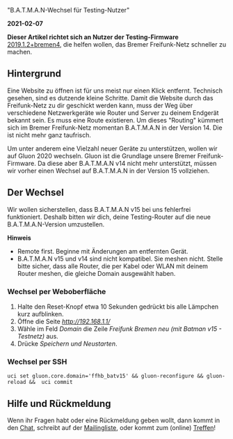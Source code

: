 "B.A.T.M.A.N-Wechsel für Testing-Nutzer"

**2021-02-07** 

__Dieser Artikel richtet sich an Nutzer der Testing-Firmware__  [2019.1.2+bremen4](https://wiki.bremen.freifunk.net/Firmware/Changelog#2019-1-2-bremen4), die helfen wollen, das Bremer Freifunk-Netz schneller zu machen.

## Hintergrund
Eine Website zu öffnen ist für uns meist nur einen Klick entfernt. Technisch gesehen, sind es dutzende kleine Schritte. Damit die Website durch das Freifunk-Netz zu dir geschickt werden kann, muss der Weg über verschiedene Netzwerkgeräte wie Router und Server zu deinem Endgerät bekannt sein. Es muss eine Route existieren. Um dieses "Routing" kümmert sich im Bremer Freifunk-Netz momentan B.A.T.M.A.N in der Version 14. Die ist nicht mehr ganz taufrisch.

Um unter anderem eine Vielzahl neuer Geräte zu unterstützen, wollen wir auf Gluon 2020 wechseln. Gluon ist die Grundlage unsere Bremer Freifunk-Firmware.
Da diese aber B.A.T.M.A.N v14 nicht mehr unterstützt, müssen wir vorher einen Wechsel auf B.A.T.M.A.N in der Version 15 vollziehen.

## Der Wechsel
Wir wollen sicherstellen, dass B.A.T.M.A.N v15 bei uns fehlerfrei funktioniert. Deshalb bitten wir dich, deine Testing-Router auf die neue B.A.T.M.A.N-Version umzustellen.

__Hinweis__
- Remote first.
Beginne mit Änderungen am entfernten Gerät.
- B.A.T.M.A.N v15 und v14 sind nicht kompatibel. Sie meshen nicht. Stelle bitte sicher, dass alle Router, die per Kabel oder WLAN mit deinem Router meshen, die gleiche Domain ausgewählt haben.

### Wechsel per Weboberfläche

1. Halte den Reset-Knopf etwa 10 Sekunden gedrückt bis alle Lämpchen kurz aufblinken.
2. Öffne die Seite _http://192.168.1.1/_
3. Wähle im Feld _Domain_ die Zeile _Freifunk Bremen neu (mit Batman v15 - Testnetz)_ aus.
4. Drücke _Speichern und Neustarten_.

### Wechsel per SSH
    uci set gluon.core.domain='ffhb_batv15' && gluon-reconfigure && gluon-reload &&  uci commit

## Hilfe und Rückmeldung
Wenn ihr Fragen habt oder eine Rückmeldung geben wollt, dann kommt in den [Chat](https://webirc.hackint.org/#ircs://irc.hackint.org/#ffhb?nick=Gast_?),
schreibt auf der [Mailingliste](https://lists.bremen.freifunk.net/mailman/listinfo/ff-bremen/),
oder kommt zum (online) [Treffen](/kontakt.html#treffen)!


